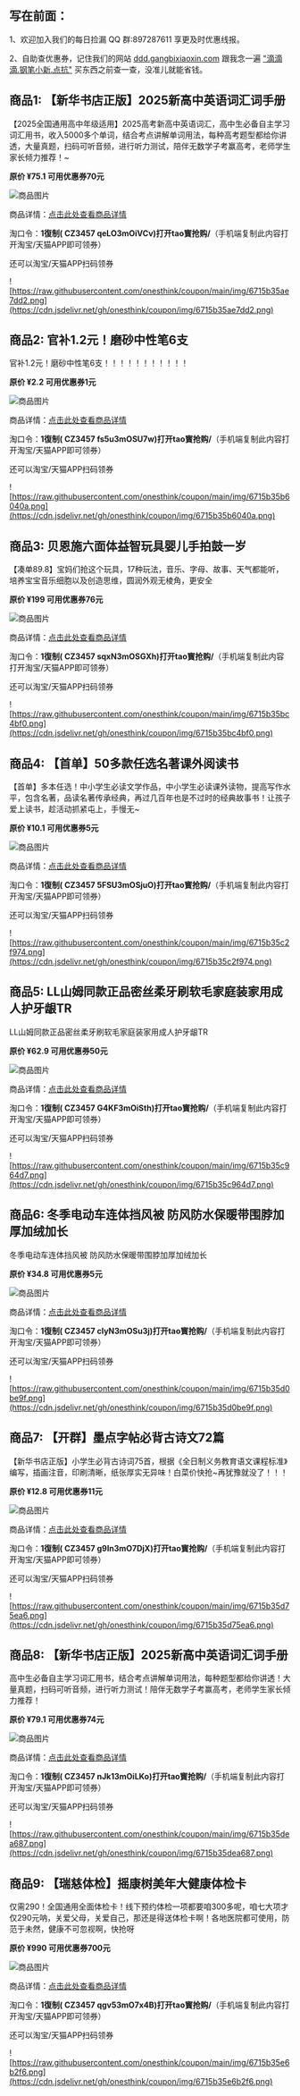 ## 写在前面：

1、欢迎加入我们的每日捡漏 QQ 群:897287611 享更及时优惠线报。

2、自助查优惠券，记住我们的网站 [ddd.gangbixiaoxin.com](https://ddd.gangbixiaoxin.com) 跟我念一遍 ["滴滴滴.钢笔小新.点抗"](https://ddd.gangbixiaoxin.com) 买东西之前查一查，没准儿就能省钱。

## 商品1: 【新华书店正版】2025新高中英语词汇词手册

【2025全国通用高中年级适用】2025高考新高中英语词汇，高中生必备自主学习词汇用书，收入5000多个单词，结合考点讲解单词用法，每种高考题型都给你讲透，大量真题，扫码可听音频，进行听力测试，陪伴无数学子考赢高考，老师学生家长倾力推荐！~

**原价 ¥75.1 可用优惠券70元**

![商品图片](https://img.alicdn.com/imgextra/i2/1088805519/O1CN01CE6iWA1qdksxNDTNG_!!1088805519.jpg)

商品详情：[点击此处查看商品详情](https://s.click.taobao.com/t?e=m%3D2%26s%3DVHgM%2FKIChqxw4vFB6t2Z2ueEDrYVVa64yK8Cckff7TVRAdhuF14FMbkaORCT%2F4TW5x%2BIUlGKNpXWbLW7uhxyboGvCrJWHk1%2FTyVl44vrPmd3miNKHWpinpVm%2FOAUUFw71qrpxiwMoCNxc1AtbZGVS%2FUio%2BXME17xJy0w5OgHL%2FLNEPXytV9ALoS4zvCRUrquGSs8kMDMeygU4zK7bicLGnDiUO42OJWL%2Fm6KpeRLN0K0f7jfH4oXCZiwoIIzIw%2FkABVJWCAgJj0bkJ5QxPS2Ci%2FKfJmqgrYAfWsUjZoD5RAxwCoSnsSgR5W2w0YBlgnsDseal0NfMDXJpWvVCAyWdKJn5AyUbPoV&amp;union_lens=lensId:TAPI@1729475395@2150931d_12a7_192acc43ffe_0c8f@01)

淘口令：**1復制( CZ3457 qeLO3mOiVCv)打开tao寳抢购/**（手机端复制此内容打开淘宝/天猫APP即可领券）</p>

还可以淘宝/天猫APP扫码领券

![https://raw.githubusercontent.com/onesthink/coupon/main/img/6715b35ae7dd2.png](https://cdn.jsdelivr.net/gh/onesthink/coupon/img/6715b35ae7dd2.png)

## 商品2: 官补1.2元！磨砂中性笔6支

官补1.2元！磨砂中性笔6支！！！！！！！！！！！

**原价 ¥2.2 可用优惠券1元**

![商品图片](https://img.alicdn.com/imgextra/i2/1102236073/O1CN01jLKGA21ujUJ5q7Et8_!!1102236073.png)

商品详情：[点击此处查看商品详情](https://s.click.taobao.com/t?e=m%3D2%26s%3DENIvC765OiFw4vFB6t2Z2ueEDrYVVa64yK8Cckff7TVRAdhuF14FMbkaORCT%2F4TWlovu%2FCElQOvWbLW7uhxyboGvCrJWHk1%2FTyVl44vrPmd3miNKHWpinpVm%2FOAUUFw71qrpxiwMoCNxc1AtbZGVS7YVf%2FNg5yFho%2FxekaLBCCHNEPXytV9ALoS4zvCRUrquKVOig5Fjbt7zzvPmVGt8FW%2B2IXtwzaD8AgFEiQ5VhrmyQwhUSiNrt62iyJMxYVwSD94ZtRx3rbgbkJ5QxPS2Ci%2FKfJmqgrYAfWsUjZoD5RDB52McUXK6jHPllR7ll%2BCnDseal0NfMDXJpWvVCAyWdKJn5AyUbPoV&amp;umpChannel=tblmqdyh&amp;u_channel=tblmqdyh&amp;union_lens=lensId:TAPI@1729475397@2107fcdd_12d9_192acc4479e_1d76@01)

淘口令：**1復制( CZ3457 fs5u3mOSU7w)打开tao寳抢购/**（手机端复制此内容打开淘宝/天猫APP即可领券）</p>

还可以淘宝/天猫APP扫码领券

![https://raw.githubusercontent.com/onesthink/coupon/main/img/6715b35b6040a.png](https://cdn.jsdelivr.net/gh/onesthink/coupon/img/6715b35b6040a.png)

## 商品3: 贝恩施六面体益智玩具婴儿手拍鼓一岁

【凑单89.8】宝妈们抢这个玩具，17种玩法，音乐、字母、故事、天气都能听，培养宝宝音乐细胞以及创造思维，圆润外观无棱角，更安全

**原价 ¥199 可用优惠券76元**

![商品图片](https://img.alicdn.com/i2/2375538726/O1CN01qOI4dm2EKZ24hhOae_!!2375538726.png)

商品详情：[点击此处查看商品详情](https://s.click.taobao.com/t?e=m%3D2%26s%3DVZ3BECMUNXJw4vFB6t2Z2ueEDrYVVa64yK8Cckff7TVRAdhuF14FMbkaORCT%2F4TW79%2FTFaMDK6TWbLW7uhxyboGvCrJWHk1%2FTyVl44vrPmd3miNKHWpinpVm%2FOAUUFw71qrpxiwMoCNxc1AtbZGVS8%2FWwny6PVl1T14cyXPR6FELZMqoQW%2BfuKGzo1lVxIioBx80hfzJFLwVxo%2F%2B6xZOzBk%2BGSQjZRBaKaf%2FOx9cP61hFerPaM0uzLueqFACE9UMHwu9zvU7osA4%2BfirBrx7mM7AMx9cWAx%2BEiM%2FlSG%2FbZTQTxkUNgp0hhOS8%2FK%2BTNh%2BU1NVKZy3ECfGDF1NzTQoPw%3D%3D&amp;union_lens=lensId:TAPI@1729475399@213f51c0_12d2_192acc45117_da98@01)

淘口令：**1復制( CZ3457 sqxN3mOSGXh)打开tao寳抢购/**（手机端复制此内容打开淘宝/天猫APP即可领券）</p>

还可以淘宝/天猫APP扫码领券

![https://raw.githubusercontent.com/onesthink/coupon/main/img/6715b35bc4bf0.png](https://cdn.jsdelivr.net/gh/onesthink/coupon/img/6715b35bc4bf0.png)

## 商品4: 【首单】50多款任选名著课外阅读书

【首单】多本任选！中小学生必读文学作品，中小学生必读课外读物，提高写作水平，包含名著，品读名著传承经典，再过几百年也是不过时的经典故事书！让孩子爱上读书，趁活动抓紧屯上，手慢无~

**原价 ¥10.1 可用优惠券5元**

![商品图片](https://img.alicdn.com/imgextra/i4/2216749676988/O1CN01TH6ntL21UYhWKptGJ_!!2216749676988.png)

商品详情：[点击此处查看商品详情](https://s.click.taobao.com/t?e=m%3D2%26s%3DMv0k2vobzQRw4vFB6t2Z2ueEDrYVVa64yK8Cckff7TVRAdhuF14FMSRbtb3Q%2F41rt4hWD5k2kjPWbLW7uhxyboGvCrJWHk1%2FTyVl44vrPmd3miNKHWpinpVm%2FOAUUFw71qrpxiwMoCNxc1AtbZGVS0mbPLr8dCMdqky84wHr8azNEPXytV9ALoS4zvCRUrquEBMXzFO8lg6RJIPjHUgqRv3b729HmYU%2FxhNqAJ%2FkbuVBRTrZGfRwXFCvRP%2BTUVFVNONE3tCY%2FVMbkJ5QxPS2Ci%2FKfJmqgrYAfWsUjZoD5RCjzh1eJ3el5FWp8k9KoI3ZDseal0NfMDXJpWvVCAyWdKJn5AyUbPoV&amp;union_lens=lensId:TAPI@1729475403@2150931d_12a7_192acc45d4f_0e34@01)

淘口令：**1復制( CZ3457 5FSU3mOSjuO)打开tao寳抢购/**（手机端复制此内容打开淘宝/天猫APP即可领券）</p>

还可以淘宝/天猫APP扫码领券

![https://raw.githubusercontent.com/onesthink/coupon/main/img/6715b35c2f974.png](https://cdn.jsdelivr.net/gh/onesthink/coupon/img/6715b35c2f974.png)

## 商品5: LL山姆同款正品密丝柔牙刷软毛家庭装家用成人护牙龈TR

LL山姆同款正品密丝柔牙刷软毛家庭装家用成人护牙龈TR

**原价 ¥62.9 可用优惠券50元**

![商品图片](https://img.alicdn.com/bao/uploaded/i3/2217511119677/O1CN01BOJ2xL2LM7gXRUqaI_!!0-item_pic.jpg)

商品详情：[点击此处查看商品详情](https://s.click.taobao.com/t?e=m%3D2%26s%3DbIoVLXlI6KNw4vFB6t2Z2ueEDrYVVa64yK8Cckff7TVRAdhuF14FMSRbtb3Q%2F41rxq3IhSJN6GTWbLW7uhxyboGvCrJWHk1%2FTyVl44vrPmd3miNKHWpinpVm%2FOAUUFw71qrpxiwMoCNxc1AtbZGVS4at%2F0WZqztcaNHYRhMxX%2F3NEPXytV9ALoS4zvCRUrquHKeC8Ag3nSaAYWumTXjN0sdgTgz5%2BQAbJfZBdvjEbHNDMSYzy6CBEZlbYUgVWQKdl6HmAzPwQywbkJ5QxPS2Ci%2FKfJmqgrYAfWsUjZoD5RDxarv844M0DALhL9Rt3eu4Dseal0NfMDXJpWvVCAyWdKJn5AyUbPoV&amp;union_lens=lensId:TAPI@1729475404@213cbea6_12ca_192acc4631d_3e80@01)

淘口令：**1復制( CZ3457 G4KF3mOiSth)打开tao寳抢购/**（手机端复制此内容打开淘宝/天猫APP即可领券）</p>

还可以淘宝/天猫APP扫码领券

![https://raw.githubusercontent.com/onesthink/coupon/main/img/6715b35c964d7.png](https://cdn.jsdelivr.net/gh/onesthink/coupon/img/6715b35c964d7.png)

## 商品6: 冬季电动车连体挡风被 防风防水保暖带围脖加厚加绒加长

冬季电动车连体挡风被 防风防水保暖带围脖加厚加绒加长

**原价 ¥34.8 可用优惠券5元**

![商品图片](https://img.alicdn.com/bao/uploaded/i4/2211969198277/O1CN011QnWFv2B0vE4HlohF_!!0-item_pic.jpg)

商品详情：[点击此处查看商品详情](https://s.click.taobao.com/t?e=m%3D2%26s%3D67lEInB8AE5w4vFB6t2Z2ueEDrYVVa64yK8Cckff7TVRAdhuF14FMSRbtb3Q%2F41r1aH1Hk3GeOjWbLW7uhxyboGvCrJWHk1%2FTyVl44vrPmd3miNKHWpinpVm%2FOAUUFw71qrpxiwMoCNxc1AtbZGVSyhGXfS23562NYvJCMMIh3jNEPXytV9ALtCLThlbPuuZLb93Df8fOziqapSsqseYXwGBoQzeNVJd4UU4jaJXFi9TpDhoOWqgVWMBtswGZLj%2B2c7htSrgIBvDPMwRCKIzKzT8OabPD%2BAOEZfi8WWUgfLztx39liVPDl9Pt6G4UU6OcSpj5qSCmbA%3D&amp;union_lens=lensId:TAPI@1729475406@2132b868_12c9_192acc46b74_7802@01)

淘口令：**1復制( CZ3457 clyN3mOSu3j)打开tao寳抢购/**（手机端复制此内容打开淘宝/天猫APP即可领券）</p>

还可以淘宝/天猫APP扫码领券

![https://raw.githubusercontent.com/onesthink/coupon/main/img/6715b35d0be9f.png](https://cdn.jsdelivr.net/gh/onesthink/coupon/img/6715b35d0be9f.png)

## 商品7: 【开群】墨点字帖必背古诗文72篇

【新华书店正版】小学生必背古诗词75首，根据《全日制义务教育语文课程标准》编写，插画注音，印刷清晰，纸张厚实无异味！白菜价快抢~再犹豫就没了！！！

**原价 ¥12.8 可用优惠券11元**

![商品图片](https://img.alicdn.com/i1/2208377286554/O1CN01797o7F1yHmobNbob9_!!2208377286554.jpg)

商品详情：[点击此处查看商品详情](https://s.click.taobao.com/t?e=m%3D2%26s%3DPo2mcMp3TVhw4vFB6t2Z2ueEDrYVVa64yK8Cckff7TVRAdhuF14FMSRbtb3Q%2F41r79%2FTFaMDK6TWbLW7uhxyboGvCrJWHk1%2FTyVl44vrPmd3miNKHWpinpVm%2FOAUUFw71qrpxiwMoCNxc1AtbZGVS7lY6CD1NsQ0dpEfASVTQHbNEPXytV9ALoS4zvCRUrqugPIs5%2BSalUeaIalUXhxM0G0xFK3d2rGQPNuPAP%2FEcMET0%2B2EQafOCNPCQi7XhyVFr%2FC6VrmmUOhTU1UpnLcQJ9kYvQZuIwx3oGeIQL4Fi9GBYS80I9yWOtwIgEoofADMhgcbUccTft%2B228n1ngbVmA%3D%3D&amp;union_lens=lensId:TAPI@1729475409@216621fd_1294_192acc47657_7846@01)

淘口令：**1復制( CZ3457 g9ln3mO7DjX)打开tao寳抢购/**（手机端复制此内容打开淘宝/天猫APP即可领券）</p>

还可以淘宝/天猫APP扫码领券

![https://raw.githubusercontent.com/onesthink/coupon/main/img/6715b35d75ea6.png](https://cdn.jsdelivr.net/gh/onesthink/coupon/img/6715b35d75ea6.png)

## 商品8: 【新华书店正版】2025新高中英语词汇词手册

高中生必备自主学习词汇用书，结合考点讲解单词用法，每种题型都给你讲透！大量真题，扫码可听音频，进行听力测试！陪伴无数学子考赢高考，老师学生家长倾力推荐！

**原价 ¥79.1 可用优惠券74元**

![商品图片](https://img.alicdn.com/imgextra/i2/3965224896/O1CN01ANt8Vg1m2Q8ZZ7URG_!!3965224896.jpg)

商品详情：[点击此处查看商品详情](https://s.click.taobao.com/t?e=m%3D2%26s%3DqN%2FMiCUl1Vlw4vFB6t2Z2ueEDrYVVa64yK8Cckff7TVRAdhuF14FMRlNvRoY8Wv9J1gyddu7kN%2FWbLW7uhxyboGvCrJWHk1%2FTyVl44vrPmd3miNKHWpinpVm%2FOAUUFw71qrpxiwMoCNxc1AtbZGVS%2FUio%2BXME17xJy0w5OgHL%2FLNEPXytV9ALoS4zvCRUrquxnXK33GYWCU%2FdQWjRW%2FZu4jHoU%2BscZkDP3I0ZVWCR7ALnXnewcp2AnRHXLhlskoGYbEiknkvkisbkJ5QxPS2Ci%2FKfJmqgrYAfWsUjZoD5RCA5c0ajPbGpeZtF%2BiPfiG1Dseal0NfMDXJpWvVCAyWdKJn5AyUbPoV&amp;union_lens=lensId:TAPI@1729475410@21365ea6_134b_192acc47b86_9602@01)

淘口令：**1復制( CZ3457 nJk13mOiLKo)打开tao寳抢购/**（手机端复制此内容打开淘宝/天猫APP即可领券）</p>

还可以淘宝/天猫APP扫码领券

![https://raw.githubusercontent.com/onesthink/coupon/main/img/6715b35dea687.png](https://cdn.jsdelivr.net/gh/onesthink/coupon/img/6715b35dea687.png)

## 商品9: 【瑞慈体检】摇康树美年大健康体检卡

仅需290！全国通用全面体检卡！线下预约体检一项都要咱300多呢，咱七大项才仅290元呐，关爱父母，关爱自己，那还是得送体检卡啊！各地医院都可使用，防范于未然，健康不可忽视啊，快抢呀

**原价 ¥990 可用优惠券700元**

![商品图片](https://img.alicdn.com/imgextra/i4/1015383959/O1CN01Hhlce71f7GwhOoA4W_!!1015383959.jpg)

商品详情：[点击此处查看商品详情](https://s.click.taobao.com/t?e=m%3D2%26s%3D2F17Eme1NWJw4vFB6t2Z2ueEDrYVVa64yK8Cckff7TVRAdhuF14FMRlNvRoY8Wv91aH1Hk3GeOjWbLW7uhxyboGvCrJWHk1%2FTyVl44vrPmd3miNKHWpinpVm%2FOAUUFw71qrpxiwMoCNxc1AtbZGVS5ImAov9Qh5DxUzhmd6eM%2BYLZMqoQW%2BfuKGzo1lVxIioOYZgbC6Vv7xtvmCrfRJH6iMDKESKWLSej5edDdD8Hx7aGCNSFW6v43xtG82P1vGneXOvXcB1lXo4%2BfirBrx7mM7AMx9cWAx%2BEiM%2FlSG%2FbZRQFHQ86XR7l8nB330dgN4nU1NVKZy3ECfGDF1NzTQoPw%3D%3D&amp;union_lens=lensId:TAPI@1729475416@213fd72a_1319_192acc490a4_d714@01)

淘口令：**1復制( CZ3457 qgv53mO7x4B)打开tao寳抢购/**（手机端复制此内容打开淘宝/天猫APP即可领券）</p>

还可以淘宝/天猫APP扫码领券

![https://raw.githubusercontent.com/onesthink/coupon/main/img/6715b35e6b2f6.png](https://cdn.jsdelivr.net/gh/onesthink/coupon/img/6715b35e6b2f6.png)


